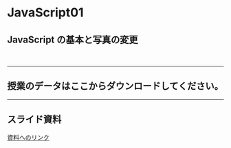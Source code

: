# JavaScript01

## JavaScript の基本と写真の変更

<br>

---

## 授業のデータはここからダウンロードしてください。

---

## スライド資料

[資料へのリンク](https://drive.google.com/file/d/1uAVj-Oe7oWdrR1w4N1Gv-S1_F0w8YZLo/view?usp=sharing)
<br>

